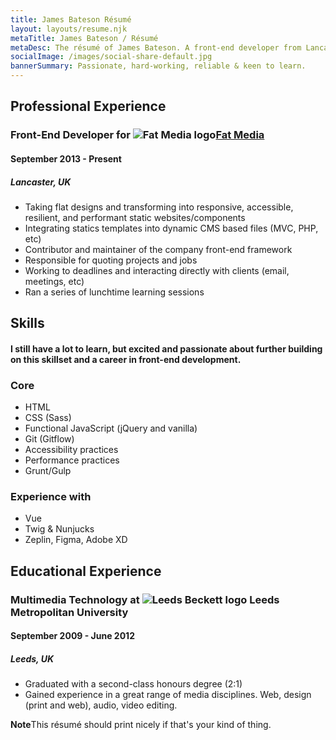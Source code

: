 ```yaml
---
title: James Bateson Résumé
layout: layouts/resume.njk
metaTitle: James Bateson / Résumé
metaDesc: The résumé of James Bateson. A front-end developer from Lancaster.
socialImage: /images/social-share-default.jpg
bannerSummary: Passionate, hard-working, reliable & keen to learn.
---
```

## Professional Experience

### Front-End Developer for ![Fat Media logo](/images/avatars/twitter/34f7590a-90.webp)[Fat Media](https://www.fatmedia.co.uk/)

#### September 2013 - Present

##### Lancaster, UK

* Taking flat designs and transforming into responsive, accessible, resilient, and performant static websites/components
* Integrating statics templates into dynamic CMS based files (MVC, PHP, etc)
* Contributor and maintainer of the company front-end framework
* Responsible for quoting projects and jobs
* Working to deadlines and interacting directly with clients (email, meetings, etc)
* Ran a series of lunchtime learning sessions

## Skills

#### I still have a lot to learn, but excited and passionate about further building on this skillset and a career in front-end development.

### Core

* HTML
* CSS (Sass)
* Functional JavaScript (jQuery and vanilla)
* Git (Gitflow)
* Accessibility practices
* Performance practices
* Grunt/Gulp

### Experience with

* Vue
* Twig & Nunjucks
* Zeplin, Figma, Adobe XD

## Educational Experience

### Multimedia Technology at ![Leeds Beckett logo](/images/avatars/twitter/b5feb6c-90.webp) Leeds Metropolitan University

#### September 2009 - June 2012

##### Leeds, UK

* Graduated with a second-class honours degree (2:1)
* Gained experience in a great range of media disciplines. Web, design (print and web), audio, video editing.

<p class="post-note post-note--resume"><strong>Note</strong>This résumé should print nicely if that's your kind of thing.</p>